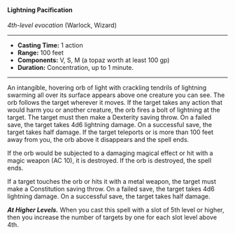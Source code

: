 #### Lightning Pacification
*4th-level evocation* (Warlock, Wizard)
___
- **Casting Time:** 1 action
- **Range:** 100 feet
- **Components:** V, S, M (a topaz worth at least 100 gp)
- **Duration:** Concentration, up to 1 minute.
---
An intangible, hovering orb of light with crackling tendrils of lightning swarming all over its surface appears above one creature you can see. The orb follows the target wherever it moves. If the target takes any action that would harm you or another creature, the orb fires a bolt of lightning at the target. The target must then make a Dexterity saving throw. On a failed save, the target takes 4d6 lightning damage. On a successful save, the target takes half damage. If the target teleports or is more than 100 feet away from you, the orb above it disappears and the spell ends.

If the orb would be subjected to a damaging magical effect or hit with a magic weapon (AC 10), it is destroyed. If the orb is destroyed, the spell ends.

If a target touches the orb or hits it with a metal weapon, the target must make a Constitution saving throw. On a failed save, the target takes 4d6 lightning damage. On a successful save, the target takes half damage.

***At Higher Levels.*** When you cast this spell with a slot of 5th level or higher, then you increase the number of targets by one for each slot level above 4th.
